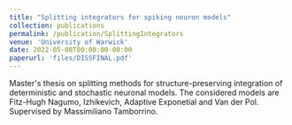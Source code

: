 ```yaml
---
title: "Splitting integrators for spiking neuron models"
collection: publications
permalink: /publication/SplittingIntegrators
venue: 'University of Warwick'
date: 2022-05-08T00:00:00-00:00
paperurl: 'files/DISSFINAL.pdf'
---
```

Master's thesis on splitting methods for structure-preserving integration of deterministic and stochastic neuronal models. The considered models are Fitz-Hugh Nagumo, Izhikevich, Adaptive Exponetial and Van der Pol. Supervised by Massimiliano Tamborrino.

